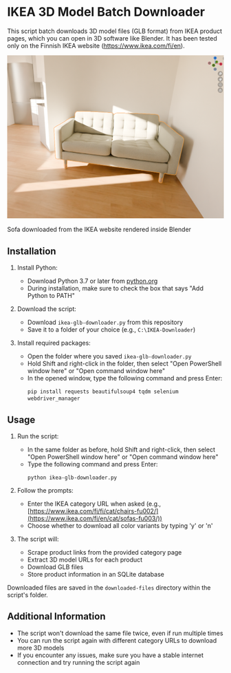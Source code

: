 # IKEA 3D Model Batch Downloader

This script batch downloads 3D model files (GLB format) from IKEA product pages, which you can open in 3D software like Blender. It has been tested only on the Finnish IKEA website (https://www.ikea.com/fi/en).

<p align="left">
  <img src="https://raw.githubusercontent.com/apinanaivot/IKEA-3d-model-batch-downloader/main/sample.jpg" width="550" title="IKEA 3D Model Batch Downloader">
</p>
Sofa downloaded from the IKEA website rendered inside Blender

## Installation

1. Install Python:
   - Download Python 3.7 or later from [python.org](https://www.python.org/downloads/)
   - During installation, make sure to check the box that says "Add Python to PATH"

2. Download the script:
   - Download `ikea-glb-downloader.py` from this repository
   - Save it to a folder of your choice (e.g., `C:\IKEA-Downloader`)

3. Install required packages:
   - Open the folder where you saved `ikea-glb-downloader.py`
   - Hold Shift and right-click in the folder, then select "Open PowerShell window here" or "Open command window here"
   - In the opened window, type the following command and press Enter:
     ```
     pip install requests beautifulsoup4 tqdm selenium webdriver_manager
     ```

## Usage

1. Run the script:
   - In the same folder as before, hold Shift and right-click, then select "Open PowerShell window here" or "Open command window here"
   - Type the following command and press Enter:
     ```
     python ikea-glb-downloader.py
     ```

2. Follow the prompts:
   - Enter the IKEA category URL when asked (e.g., [https://www.ikea.com/fi/fi/cat/chairs-fu002/](https://www.ikea.com/fi/en/cat/sofas-fu003/))
   - Choose whether to download all color variants by typing 'y' or 'n'

3. The script will:
   - Scrape product links from the provided category page
   - Extract 3D model URLs for each product
   - Download GLB files
   - Store product information in an SQLite database

Downloaded files are saved in the `downloaded-files` directory within the script's folder.

## Additional Information

- The script won't download the same file twice, even if run multiple times
- You can run the script again with different category URLs to download more 3D models
- If you encounter any issues, make sure you have a stable internet connection and try running the script again
